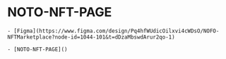 # NOTO-NFT-PAGE
```
- [Figma](https://www.figma.com/design/Pq4hfWUdicOilxvi4cWDsO/NOFO-NFTMarketplace?node-id=1044-101&t=dDzaMbswdArur2qo-1)
```
```
- [NOTO-NFT-PAGE]()
```
